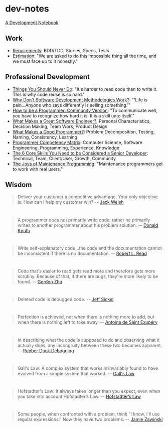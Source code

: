 # dev-notes
[A Development Notebook](http://alexkrupp.typepad.com/sensemaking/2012/09/program-above-and-beyond-your-actual-ability-by-using-freemind.html)

## Work

* [Requirements](Engineering/requirements.md): BDD/TDD, Stories, Specs, Tests
* [Estimation](Engineering/estimation.md): "We are asked to do this impossible thing all the time, and we must face up to it honestly."

## Professional Development

* [Things You Should Never Do](https://www.joelonsoftware.com/2000/04/06/things-you-should-never-do-part-i/): "It's harder to read code than to write it. This is why code reuse is so hard."
* [Why Don't Software Development Methodologies Work?](http://typicalprogrammer.com/why-dont-software-development-methodologies-work): "'Life is pain...Anyone who says differently is selling something.'"
* [How to be a Programmer: Community Version](https://github.com/braydie/HowToBeAProgrammer): "To communicate well, you have to recognize how hard it is. It is a skill unto itself."
* [What Makes a Great Software Engineer?](https://faculty.washington.edu/ajko/papers/Li2015GreatEngineers.pdf), Personal Characteristics, Decision Making, Team Work, Product Design
* [What Makes a Good Programmer?](https://henrikwarne.com/2014/06/30/what-makes-a-good-programmer/): Problem Decomposition, Testing, Naming, Consistency, Learning
* [Programmer Competency Matrix](http://sijinjoseph.com/programmer-competency-matrix/): Computer Science, Software Engineering, Programming, Experience, Knowledge
* [The 6 Core Skills You Need to be Considered a Senior Developer](https://medium.com/zerotomastery/developers-edge-how-to-become-a-senior-developer-f1ec1738cf45): Technical, Team, Client/User, Growth, Community
* [The Joys of Maintenance Programming](http://typicalprogrammer.com/the-joys-of-maintenance-programming): "Maintenance programmers get to work with real users."

## Wisdom

> Deliver your customer a competitive advantage. Your only objective is: How can I help my customer win? -- [Jack Welsh](https://www.google.com/search?hl=en&q=%22the+welch+way%22+podcast+businessweek&oq=%22the+welch+way%22+podcast+businessweek)

#
> A programmer does not primarily write code; rather he primarily writes to another programmer about his problem solution. -- [Donald Knuth](http://archive.computerhistory.org/resources/text/Knuth_Don_X4100/PDF_index/k-9-pdf/k-9-u2769-1-Baker-What-Programmer-Does.pdf)

#
> Write self-explanatory code...the code and the documentation cannot be inconsistent if there is no documentation. -- [Robert L. Read](https://github.com/braydie/HowToBeAProgrammer)

#
> Code that's easier to read gets read more and therefore gets more scrutiny. Because of that, if there are bugs, they're more likely to be found. -- [Gordon Zhu](https://watchandcode.com/courses/77710/lectures/2001287)

#
> Deleted code is debugged code. -- [Jeff Sickel](http://www.defprogramming.com/quotes-by/jeff-sickel/)

#
> Perfection is achieved, not when there is nothing more to add, but when there is nothing left to take away. -- [Antoine de Saint Exupéry](https://en.wikipedia.org/wiki/Antoine_de_Saint-Exup%C3%A9ry)

#
> In describing what the code is supposed to do and observing what it actually does, any incongruity between these two becomes apparent. -- [Rubber Duck Debugging](https://en.wikipedia.org/wiki/Rubber_duck_debugging)

#
> Gall's Law: A complex system that works is invariably found to have evolved from a simple system that worked. –- [Gall's Law](https://en.wikipedia.org/wiki/John_Gall_(author)#Gall.27s_law)

#
> Hofstadter's Law: It always takes longer than you expect, even when you take into account Hofstadter’s Law. -- [Hofstadter’s Law](https://en.wikipedia.org/wiki/Hofstadter%27s_law)

#
> Some people, when confronted with a problem, think "I know, I'll use regular expressions." Now they have two problems. -- [Jamie Zawinski](http://regex.info/blog/2006-09-15/247)

